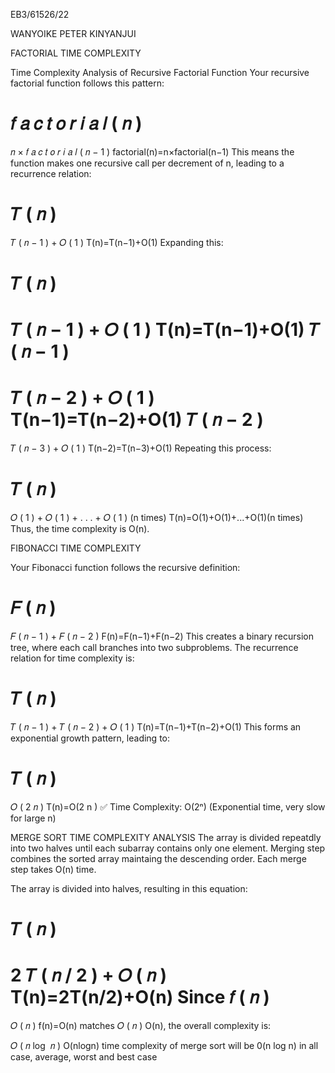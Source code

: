 EB3/61526/22

WANYOIKE PETER KINYANJUI

FACTORIAL TIME COMPLEXITY

Time Complexity Analysis of Recursive Factorial Function
Your recursive factorial function follows this pattern:

𝑓
𝑎
𝑐
𝑡
𝑜
𝑟
𝑖
𝑎
𝑙
(
𝑛
)
=
𝑛
×
𝑓
𝑎
𝑐
𝑡
𝑜
𝑟
𝑖
𝑎
𝑙
(
𝑛
−
1
)
factorial(n)=n×factorial(n−1)
This means the function makes one recursive call per decrement of n, leading to a recurrence relation:

𝑇
(
𝑛
)
=
𝑇
(
𝑛
−
1
)
+
𝑂
(
1
)
T(n)=T(n−1)+O(1)
Expanding this:

𝑇
(
𝑛
)
=
𝑇
(
𝑛
−
1
)
+
𝑂
(
1
)
T(n)=T(n−1)+O(1)
𝑇
(
𝑛
−
1
)
=
𝑇
(
𝑛
−
2
)
+
𝑂
(
1
)
T(n−1)=T(n−2)+O(1)
𝑇
(
𝑛
−
2
)
=
𝑇
(
𝑛
−
3
)
+
𝑂
(
1
)
T(n−2)=T(n−3)+O(1)
Repeating this process:

𝑇
(
𝑛
)
=
𝑂
(
1
)
+
𝑂
(
1
)
+
.
.
.
+
𝑂
(
1
)
(n times)
T(n)=O(1)+O(1)+...+O(1)(n times)
Thus, the time complexity is O(n). 

FIBONACCI TIME COMPLEXITY

Your Fibonacci function follows the recursive definition:

𝐹
(
𝑛
)
=
𝐹
(
𝑛
−
1
)
+
𝐹
(
𝑛
−
2
)
F(n)=F(n−1)+F(n−2)
This creates a binary recursion tree, where each call branches into two subproblems. The recurrence relation for time complexity is:

𝑇
(
𝑛
)
=
𝑇
(
𝑛
−
1
)
+
𝑇
(
𝑛
−
2
)
+
𝑂
(
1
)
T(n)=T(n−1)+T(n−2)+O(1)
This forms an exponential growth pattern, leading to:

𝑇
(
𝑛
)
=
𝑂
(
2
𝑛
)
T(n)=O(2 
n
 )
✅ Time Complexity: O(2ⁿ) (Exponential time, very slow for large n)

MERGE SORT TIME COMPLEXITY ANALYSIS
The array is divided repeatdly into two halves until each subarray contains only one element.
Merging step combines the sorted array maintaing the descending order.
Each merge step takes O(n) time.

The array is divided into halves, resulting in this equation:

𝑇
(
𝑛
)
=
2
𝑇
(
𝑛
/
2
)
+
𝑂
(
𝑛
)
T(n)=2T(n/2)+O(n)
Since 
𝑓
(
𝑛
)
=
𝑂
(
𝑛
)
f(n)=O(n) matches 
𝑂
(
𝑛
)
O(n), the overall complexity is:

𝑂
(
𝑛
log
⁡
𝑛
)
O(nlogn)
time complexity of merge sort will be 0(n log n) in all case, average, worst and best case


